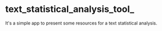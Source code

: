 # text_statistical_analysis_tool_
It's a simple app to present some resources for a text statistical analysis.
